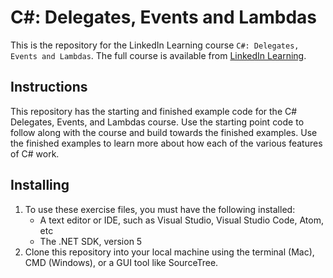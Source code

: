 # C#: Delegates, Events and Lambdas
This is the repository for the LinkedIn Learning course `C#: Delegates, Events and Lambdas`. The full course is available from [LinkedIn Learning][lil-course-url].

## Instructions
This repository has the starting and finished example code for the C# Delegates, Events, and Lambdas course. Use the starting point code to follow along with the course and build towards the finished examples. Use the finished examples to learn more about how each of the various features of C# work.

## Installing
1. To use these exercise files, you must have the following installed:
	- A text editor or IDE, such as Visual Studio, Visual Studio Code, Atom, etc
    - The .NET SDK, version 5
2. Clone this repository into your local machine using the terminal (Mac), CMD (Windows), or a GUI tool like SourceTree.


[0]: # (Replace these placeholder URLs with actual course URLs)

[lil-course-url]: https://www.linkedin.com/learning/
[lil-thumbnail-url]: http://

